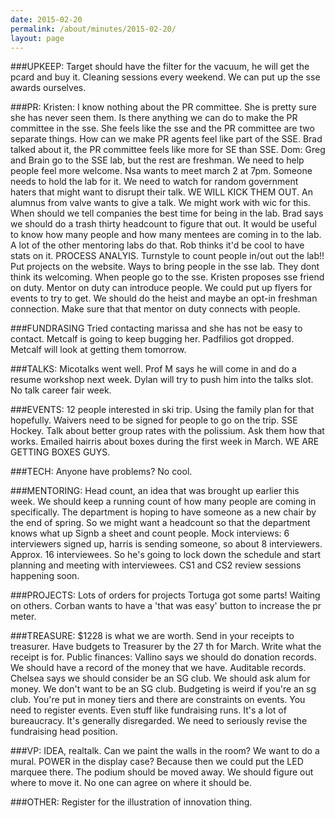 ```yaml
---
date: 2015-02-20
permalink: /about/minutes/2015-02-20/
layout: page
---
```


###UPKEEP:
Target should have the filter for the vacuum, he will get the pcard and buy it. Cleaning sessions every weekend. We can put up the sse awards ourselves.

###PR:
Kristen: I know nothing about the PR committee. She is pretty sure she has never seen them. Is there anything we can do to make the PR committee in the sse. She feels like the sse and the PR committee are two separate things. How can we make PR agents feel like part of the SSE. Brad talked about it, the PR committee feels like more for SE than SSE.
Dom: Greg and Brain go to the SSE lab, but the rest are freshman. We need to help people feel more welcome.
Nsa wants to meet march 2 at 7pm. Someone needs to hold the lab for it. We need to watch for random government haters that might want to disrupt their talk. WE WILL KICK THEM OUT.
An alumnus from valve wants to give a talk. We might work with wic for this.
When should we tell companies the best time for being in the lab. Brad says we should do a trash thirty headcount to figure that out. It would be useful to know how many people and how many mentees are coming in to the lab.  A lot of the other mentoring labs do that. Rob thinks it'd be cool to have stats on it. PROCESS ANALYIS. Turnstyle to count people in/out out the lab!! Put projects on the website.
Ways to bring people in the sse lab. They dont think its welcoming. When people go to the sse. Kristen proposes sse friend on duty. Mentor on duty can introduce people. We could put up flyers for events to try to get. We should do the heist and maybe an opt-in freshman connection. Make sure that that mentor on duty connects with people.

###FUNDRASING
Tried contacting marissa and she has not be easy to contact. Metcalf is going to keep bugging her. Padfilios got dropped. Metcalf will look at getting them tomorrow.

###TALKS:
Micotalks went well.
Prof M says he will come in and do a resume workshop next week. Dylan will try to push him into the talks slot. No talk career fair week.

###EVENTS:
12 people interested in ski trip. Using the family plan for that hopefully. Waivers need to be signed for people to go on the trip.
SSE Hockey. Talk about better group rates with the polissium. Ask them how that works. Emailed hairris about boxes during the first week in March. WE ARE GETTING BOXES GUYS.

###TECH:
Anyone have problems? No cool.

###MENTORING:
Head count, an idea that was brought up earlier this week. We should keep a running count of how many people are coming in specifically. The department is hoping to have someone as a new chair by the end of spring. So we might want a headcount so that the department knows what up Signb a sheet and count people.
Mock interviews: 6 interviewers signed up, harris is sending someone, so about 8 interviewers. Approx. 16 interviewees. So he's going to lock down the schedule and start planning and meeting with interviewees.
CS1 and CS2 review sessions happening soon.

###PROJECTS:
Lots of orders for projects
Tortuga got some parts! Waiting on others.
Corban wants to have a 'that was easy' button to increase the pr meter.

###TREASURE:
$1228 is what we are worth. Send in your receipts to treasurer. Have budgets to Treasurer by the 27 th for March.  Write what the receipt is for. Public finances: Vallino says we should do donation records. We should have a record of the money that we have. Auditable records. Chelsea says we should consider be an SG club. We should ask alum for money. We don't want to be an SG club.  Budgeting is weird if you're an sg club. You're put in money tiers and there are constraints on events. You need to register events. Even stuff like fundraising runs. It's a lot of bureaucracy. It's generally disregarded. We need to seriously revise the fundraising head position.

###VP:
IDEA, realtalk. Can we paint the walls in the room? We want to do a mural. POWER in the display case? Because then we could put the LED marquee there. The podium should be moved away. We should figure out where to move it. No one can agree on where it should be.

###OTHER:
Register for the illustration of innovation thing.
